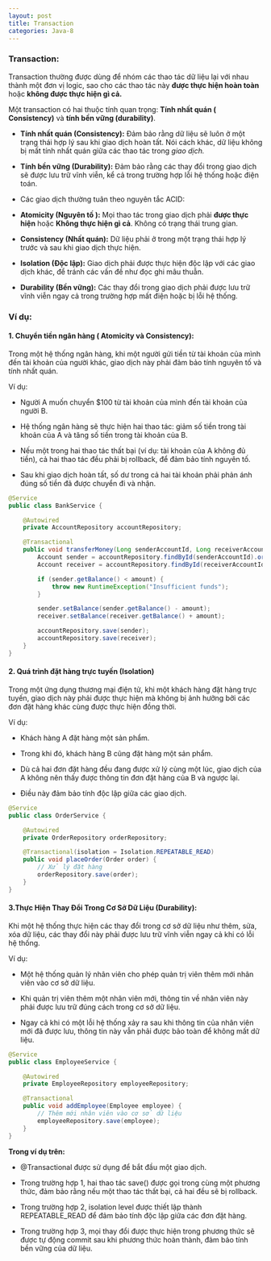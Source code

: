 ```yaml
---
layout: post
title: Transaction
categories: Java-8
---
```



### Transaction:

Transaction thường được dùng để nhóm các thao tác dữ liệu lại với nhau thành một đơn vị logic, sao cho các thao tác này **được thực hiện hoàn toàn**
hoặc **không được thực hiện gì cả.**

Một transaction có hai thuộc tính quan trọng: **Tính nhất quán ( Consistency)** và **tính bền vững (durability)**.

+ **Tính nhất quán (Consistency):** Đảm bảo rằng dữ liệu sẽ luôn ở một trạng thái hợp lý sau khi giao dịch hoàn tất. Nói cách khác, dữ liệu không bị mất
tính nhất quán giữa các thao tác trong *giao dịch.*

+ **Tính bền vững (Durability):** Đảm bảo rằng các thay đổi trong giao dịch sẽ được lưu trữ vĩnh viễn, kể cả trong trường hợp lỗi hệ thống hoặc điện toán.

- Các giao dịch thường tuân theo nguyên tắc ACID:

+ **Atomicity (Nguyên tố ):** Mọi thao tác trong giao dịch phải **được thực hiện** hoặc **Không thực hiện gì cả**. Không có trạng thái trung gian.

+ **Consistency (Nhất quán):** Dữ liệu phải ở trong một trạng thái hợp lý trước và sau khi giao dịch thực hiện.

+ **Isolation (Độc lập):** Giao dịch phải được thực hiện độc lập với các giao dịch khác, để tránh các vấn đề như đọc ghi mâu thuẫn.

+ **Durability (Bền vững):** Các thay đổi trong giao dịch phải được lưu trữ vĩnh viễn ngay cả trong trường hợp mất điện hoặc bị lỗi hệ thống.


### Ví dụ: 

#### 1. Chuyển tiền ngân hàng ( Atomicity và Consistency):

Trong một hệ thống ngân hàng, khi một người gửi tiền từ tài khoản của mình đến tài khoản của người khác, giao dịch này phải đảm bảo tính nguyên tố và tính nhất quán.

Ví dụ:

+ Người A muốn chuyển $100 từ tài khoản của mình đến tài khoản của người B.

+ Hệ thống ngân hàng sẽ thực hiện hai thao tác: giảm số tiền trong tài khoản của A và tăng số tiền trong tài khoản của B.

+ Nếu một trong hai thao tác thất bại (ví dụ: tài khoản của A không đủ tiền), cả hai thao tác đều phải bị rollback, để đảm bảo tính nguyên tố.

+ Sau khi giao dịch hoàn tất, số dư trong cả hai tài khoản phải phản ánh đúng số tiền đã được chuyển đi và nhận.

```java
@Service
public class BankService {

    @Autowired
    private AccountRepository accountRepository;

    @Transactional
    public void transferMoney(Long senderAccountId, Long receiverAccountId, double amount) {
        Account sender = accountRepository.findById(senderAccountId).orElseThrow(() -> new RuntimeException("Sender account not found"));
        Account receiver = accountRepository.findById(receiverAccountId).orElseThrow(() -> new RuntimeException("Receiver account not found"));

        if (sender.getBalance() < amount) {
            throw new RuntimeException("Insufficient funds");
        }

        sender.setBalance(sender.getBalance() - amount);
        receiver.setBalance(receiver.getBalance() + amount);

        accountRepository.save(sender);
        accountRepository.save(receiver);
    }
}

```

#### 2. Quá trình đặt hàng trực tuyến (Isolation)

Trong một ứng dụng thương mại điện tử, khi một khách hàng đặt hàng trực tuyến, giao dịch này phải được thực hiện mà không bị ảnh hưởng bởi các đơn đặt hàng khác cùng được thực hiện đồng thời.

Ví dụ:

+ Khách hàng A đặt hàng một sản phẩm.

+ Trong khi đó, khách hàng B cũng đặt hàng một sản phẩm.

+ Dù cả hai đơn đặt hàng đều đang được xử lý cùng một lúc, giao dịch của A không nên thấy được thông tin đơn đặt hàng của B và ngược lại.

+ Điều này đảm bảo tính độc lập giữa các giao dịch.

```java
@Service
public class OrderService {

    @Autowired
    private OrderRepository orderRepository;

    @Transactional(isolation = Isolation.REPEATABLE_READ)
    public void placeOrder(Order order) {
        // Xử lý đặt hàng
        orderRepository.save(order);
    }
}

```
#### 3.Thực Hiện Thay Đổi Trong Cơ Sở Dữ Liệu (Durability):

Khi một hệ thống thực hiện các thay đổi trong cơ sở dữ liệu như thêm, sửa, xóa dữ liệu, các thay đổi này phải được lưu trữ vĩnh viễn ngay cả khi có lỗi hệ thống.

Ví dụ:

+ Một hệ thống quản lý nhân viên cho phép quản trị viên thêm mới nhân viên vào cơ sở dữ liệu.

+ Khi quản trị viên thêm một nhân viên mới, thông tin về nhân viên này phải được lưu trữ đúng cách trong cơ sở dữ liệu.

+ Ngay cả khi có một lỗi hệ thống xảy ra sau khi thông tin của nhân viên mới đã được lưu, thông tin này vẫn phải được bảo toàn để không mất dữ liệu.

```java
@Service
public class EmployeeService {

    @Autowired
    private EmployeeRepository employeeRepository;

    @Transactional
    public void addEmployee(Employee employee) {
        // Thêm mới nhân viên vào cơ sở dữ liệu
        employeeRepository.save(employee);
    }
}

```

**Trong ví dụ trên:**

+ @Transactional được sử dụng để bắt đầu một giao dịch.

+ Trong trường hợp 1, hai thao tác save() được gọi trong cùng một phương thức, đảm bảo rằng nếu một thao tác thất bại, cả hai đều sẽ bị rollback.

+ Trong trường hợp 2, isolation level được thiết lập thành REPEATABLE_READ để đảm bảo tính độc lập giữa các đơn đặt hàng.

+ Trong trường hợp 3, mọi thay đổi được thực hiện trong phương thức sẽ được tự động commit sau khi phương thức hoàn thành, đảm bảo tính bền vững của dữ liệu.


